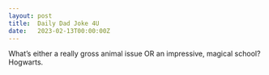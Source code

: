 ```yaml
---
layout: post
title:  Daily Dad Joke 4U
date:   2023-02-13T00:00:00Z
---
```

What’s either a really gross animal issue OR an impressive, magical school? Hogwarts.
